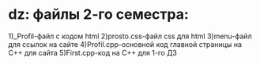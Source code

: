 # dz: файлы 2-го семестра:
1)_Profil-файл с кодом html
2)prosto.css-файл css для html
3)menu-файл для ссылок на сайте
4)Profil.cpp-основной код главной страницы на C++ для сайта
5)First.cpp-код на С++ для 1-го ДЗ
